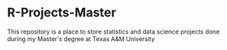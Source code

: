# R-Projects-Master
This repository is a place to store statistics and data science projects done during my Master's degree at Texas A&M University
